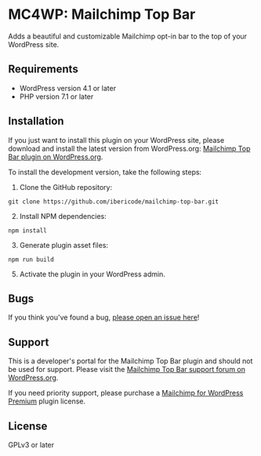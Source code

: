 MC4WP: Mailchimp Top Bar
==============

Adds a beautiful and customizable Mailchimp opt-in bar to the top of your WordPress site. 

Requirements
------------

- WordPress version 4.1 or later
- PHP version 7.1 or later


Installation
------------

If you just want to install this plugin on your WordPress site, please download and install the latest version from WordPress.org: [Mailchimp Top Bar plugin on WordPress.org](https://wordpress.org/plugins/mailchimp-top-bar/installation/).

To install the development version, take the following steps:

1. Clone the GitHub repository:

```
git clone https://github.com/ibericode/mailchimp-top-bar.git
```

2. Install NPM dependencies:

```
npm install
```

3. Generate plugin asset files:

```
npm run build
```

5. Activate the plugin in your WordPress admin.

Bugs
----
If you think you've found a bug, [please open an issue here](https://github.com/ibericode/mailchimp-top-bar/issues?state=open)!

Support
-------
This is a developer's portal for the Mailchimp Top Bar plugin and should not be used for support. Please visit the
[Mailchimp Top Bar support forum on WordPress.org](https://wordpress.org/support/plugin/mailchimp-top-bar).

If you need priority support, please purchase a [Mailchimp for WordPress Premium](https://www.mc4wp.com/) plugin license.

License
-------
GPLv3 or later
